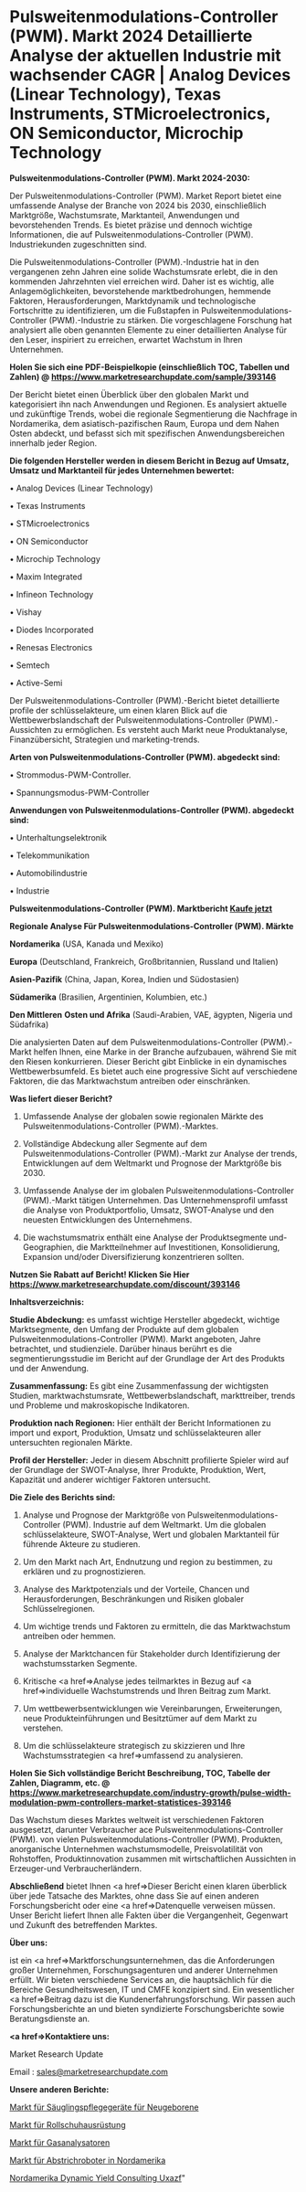 # Pulsweitenmodulations-Controller (PWM). Markt 2024 Detaillierte Analyse der aktuellen Industrie mit wachsender CAGR | Analog Devices (Linear Technology), Texas Instruments, STMicroelectronics, ON Semiconductor, Microchip Technology

<strong>Pulsweitenmodulations-Controller (PWM). Markt 2024-2030:</strong>

Der Pulsweitenmodulations-Controller (PWM). Market Report bietet eine umfassende Analyse der Branche von 2024 bis 2030, einschließlich Marktgröße, Wachstumsrate, Marktanteil, Anwendungen und bevorstehenden Trends. Es bietet präzise und dennoch wichtige Informationen, die auf Pulsweitenmodulations-Controller (PWM). Industriekunden zugeschnitten sind.

Die Pulsweitenmodulations-Controller (PWM).-Industrie hat in den vergangenen zehn Jahren eine solide Wachstumsrate erlebt, die in den kommenden Jahrzehnten viel erreichen wird. Daher ist es wichtig, alle Anlagemöglichkeiten, bevorstehende marktbedrohungen, hemmende Faktoren, Herausforderungen, Marktdynamik und technologische Fortschritte zu identifizieren, um die Fußstapfen in Pulsweitenmodulations-Controller (PWM).-Industrie zu stärken. Die vorgeschlagene Forschung hat analysiert alle oben genannten Elemente zu einer detaillierten Analyse für den Leser, inspiriert zu erreichen, erwartet Wachstum in Ihren Unternehmen.

<strong>Holen Sie sich eine PDF-Beispielkopie (einschließlich TOC, Tabellen und Zahlen) @
</strong><strong><a href=https://www.marketresearchupdate.com/sample/393146><strong>https://www.marketresearchupdate.com/sample/393146</u></font></a></strong></strong>

Der Bericht bietet einen Überblick über den globalen Markt und kategorisiert ihn nach Anwendungen und Regionen. Es analysiert aktuelle und zukünftige Trends, wobei die regionale Segmentierung die Nachfrage in Nordamerika, dem asiatisch-pazifischen Raum, Europa und dem Nahen Osten abdeckt, und befasst sich mit spezifischen Anwendungsbereichen innerhalb jeder Region.

<strong>Die folgenden Hersteller werden in diesem Bericht in Bezug auf Umsatz, Umsatz und Marktanteil für jedes Unternehmen bewertet:</strong>

• Analog Devices (Linear Technology)

• Texas Instruments

• STMicroelectronics

• ON Semiconductor

• Microchip Technology

• Maxim Integrated

• Infineon Technology

• Vishay

• Diodes Incorporated

• Renesas Electronics

• Semtech

• Active-Semi

Der Pulsweitenmodulations-Controller (PWM).-Bericht bietet detaillierte profile der schlüsselakteure, um einen klaren Blick auf die Wettbewerbslandschaft der Pulsweitenmodulations-Controller (PWM).-Aussichten zu ermöglichen. Es versteht auch Markt neue Produktanalyse, Finanzübersicht, Strategien und marketing-trends.

<strong>Arten von Pulsweitenmodulations-Controller (PWM). abgedeckt sind:</strong>

• Strommodus-PWM-Controller.

• Spannungsmodus-PWM-Controller

<strong>Anwendungen von Pulsweitenmodulations-Controller (PWM). abgedeckt sind:</strong>

• Unterhaltungselektronik

• Telekommunikation

• Automobilindustrie

• Industrie

<strong>Pulsweitenmodulations-Controller (PWM). Marktbericht <a href=https://www.marketresearchupdate.com/buynow/393146>Kaufe jetzt</a></strong>

<strong>Regionale Analyse Für Pulsweitenmodulations-Controller (PWM). Märkte</strong>

<strong>Nordamerika</strong> (USA, Kanada und Mexiko)

<strong>Europa</strong> (Deutschland, Frankreich, Großbritannien, Russland und Italien)

<strong>Asien-Pazifik</strong> (China, Japan, Korea, Indien und Südostasien)

<strong>Südamerika</strong> (Brasilien, Argentinien, Kolumbien, etc.)

<strong>Den Mittleren</strong> <strong>Osten und Afrika</strong> (Saudi-Arabien, VAE, ägypten, Nigeria und Südafrika)

Die analysierten Daten auf dem Pulsweitenmodulations-Controller (PWM).-Markt helfen Ihnen, eine Marke in der Branche aufzubauen, während Sie mit den Riesen konkurrieren. Dieser Bericht gibt Einblicke in ein dynamisches Wettbewerbsumfeld. Es bietet auch eine progressive Sicht auf verschiedene Faktoren, die das Marktwachstum antreiben oder einschränken.

<strong>Was liefert dieser Bericht?</strong>

1. Umfassende Analyse der globalen sowie regionalen Märkte des Pulsweitenmodulations-Controller (PWM).-Marktes.

2. Vollständige Abdeckung aller Segmente auf dem Pulsweitenmodulations-Controller (PWM).-Markt zur Analyse der trends, Entwicklungen auf dem Weltmarkt und Prognose der Marktgröße bis 2030.

3. Umfassende Analyse der im globalen Pulsweitenmodulations-Controller (PWM).-Markt tätigen Unternehmen. Das Unternehmensprofil umfasst die Analyse von Produktportfolio, Umsatz, SWOT-Analyse und den neuesten Entwicklungen des Unternehmens.

4. Die wachstumsmatrix enthält eine Analyse der Produktsegmente und-Geographien, die Marktteilnehmer auf Investitionen, Konsolidierung, Expansion und/oder Diversifizierung konzentrieren sollten.

<strong>Nutzen Sie Rabatt auf Bericht! Klicken Sie Hier
</strong><strong><a href=https://www.marketresearchupdate.com/discount/393146>https://www.marketresearchupdate.com/discount/393146</b></u></font></strong></a>

<strong>Inhaltsverzeichnis:</strong>

<strong>Studie Abdeckung:</strong> es umfasst wichtige Hersteller abgedeckt, wichtige Marktsegmente, den Umfang der Produkte auf dem globalen Pulsweitenmodulations-Controller (PWM). Markt angeboten, Jahre betrachtet, und studienziele. Darüber hinaus berührt es die segmentierungsstudie im Bericht auf der Grundlage der Art des Produkts und der Anwendung.

<strong>Zusammenfassung:</strong> Es gibt eine Zusammenfassung der wichtigsten Studien, marktwachstumsrate, Wettbewerbslandschaft, markttreiber, trends und Probleme und makroskopische Indikatoren.

<strong>Produktion nach Regionen:</strong> Hier enthält der Bericht Informationen zu import und export, Produktion, Umsatz und schlüsselakteuren aller untersuchten regionalen Märkte.

<strong>Profil der Hersteller:</strong> Jeder in diesem Abschnitt profilierte Spieler wird auf der Grundlage der SWOT-Analyse, Ihrer Produkte, Produktion, Wert, Kapazität und anderer wichtiger Faktoren untersucht.

<strong>Die Ziele des Berichts sind:</strong>

1) Analyse und Prognose der Marktgröße von Pulsweitenmodulations-Controller (PWM). Industrie auf dem Weltmarkt.
Um die globalen schlüsselakteure, SWOT-Analyse, Wert und globalen Marktanteil für führende Akteure zu studieren.

2) Um den Markt nach Art, Endnutzung und region zu bestimmen, zu erklären und zu prognostizieren.

3) Analyse des Marktpotenzials und der Vorteile, Chancen und Herausforderungen, Beschränkungen und Risiken globaler Schlüsselregionen.

4) Um wichtige trends und Faktoren zu ermitteln, die das Marktwachstum antreiben oder hemmen.

5) Analyse der Marktchancen für Stakeholder durch Identifizierung der wachstumsstarken Segmente.

6) Kritische <a href=>Analyse</a> jedes teilmarktes in Bezug auf <a href=>individuelle</a> Wachstumstrends und Ihren Beitrag zum Markt.

7) Um wettbewerbsentwicklungen wie Vereinbarungen, Erweiterungen, neue Produkteinführungen und Besitztümer auf dem Markt zu verstehen.

8) Um die schlüsselakteure strategisch zu skizzieren und Ihre Wachstumsstrategien <a href=>umfassend</a> zu analysieren.

<strong>Holen Sie Sich vollständige Bericht Beschreibung, TOC, Tabelle der Zahlen, Diagramm, etc. @ </strong><strong><a href=https://www.marketresearchupdate.com/industry-growth/pulse-width-modulation-pwm-controllers-market-statistices-393146>https://www.marketresearchupdate.com/industry-growth/pulse-width-modulation-pwm-controllers-market-statistices-393146</a></font></strong>

Das Wachstum dieses Marktes weltweit ist verschiedenen Faktoren ausgesetzt, darunter Verbraucher ace Pulsweitenmodulations-Controller (PWM). von vielen Pulsweitenmodulations-Controller (PWM). Produkten, anorganische Unternehmen wachstumsmodelle, Preisvolatilität von Rohstoffen, Produktinnovation zusammen mit wirtschaftlichen Aussichten in Erzeuger-und Verbraucherländern.

<strong>Abschließend</strong> bietet Ihnen <a href=>Dieser</a> Bericht einen klaren überblick über jede Tatsache des Marktes, ohne dass Sie auf einen anderen Forschungsbericht oder eine <a href=>Datenquelle</a> verweisen müssen. Unser Bericht liefert Ihnen alle Fakten über die Vergangenheit, Gegenwart und Zukunft des betreffenden Marktes.

<strong>Über uns:</strong>

 ist ein <a href=>Marktfors</a>chungsunternehmen, das die Anforderungen großer Unternehmen, Forschungsagenturen und anderer Unternehmen erfüllt. Wir bieten verschiedene Services an, die hauptsächlich für die Bereiche Gesundheitswesen, IT und CMFE konzipiert sind. Ein wesentlicher <a href=>Beitrag</a> dazu ist die Kundenerfahrungsforschung. Wir passen auch Forschungsberichte an und bieten syndizierte Forschungsberichte sowie Beratungsdienste an.

<strong><a href=>Kontaktiere uns:</a></strong>

Market Research Update

Email : sales@marketresearchupdate.com

<strong>Unsere anderen Berichte:</strong>

<a href=https://www.linkedin.com/pulse/neonatal-infant-care-equipment-market-opportunities>Markt für Säuglingspflegegeräte für Neugeborene</a>

<a href=https://www.linkedin.com/pulse/roller-skates-equipment-market-report-2023-top>Markt für Rollschuhausrüstung</a>

<a href=https://www.linkedin.com/pulse/gas-analyzers-market-outlooks-2023-size-players>Markt für Gasanalysatoren</a>

<a href=https://www.linkedin.com/pulse/north-america-swab-robots-market-2023-challenges>Markt für Abstrichroboter in Nordamerika</a>

<a href=https://www.linkedin.com/pulse/north-america-dynamic-yield-consulting-uxazf/>Nordamerika Dynamic Yield Consulting Uxazf</a>"
